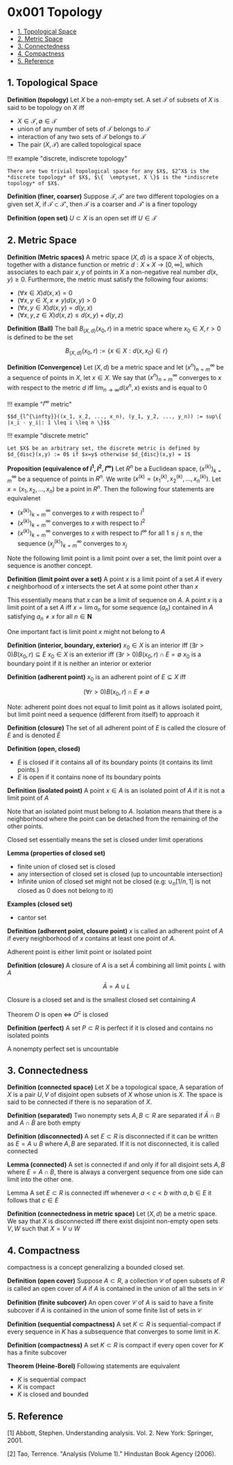 # 0x001 Topology

- [1. Topological Space](#1-topological-space)
- [2. Metric Space](#2-metric-space)
- [3. Connectedness](#3-connectedness)
- [4. Compactness](#4-compactness)
- [5. Reference](#5-reference)

## 1. Topological Space
**Definition (topology)** Let $X$ be a non-empty set. A set $\mathcal{T}$ of subsets of $X$ is said to be topology on $X$ iff

- $X \in \mathcal{T}, \emptyset \in \mathcal{T}$
- union of any number of sets of $\mathcal{T}$ belongs to $\mathcal{T}$
- interaction of any two sets of $\mathcal{T}$ belongs to $\mathcal{T}$
- The pair $(X, \mathcal{T})$ are called topological space

!!! example "discrete, indiscrete topology"

    There are two trivial topological space for any $X$, $2^X$ is the *discrete topology* of $X$, $\{  \emptyset, X \}$ is the *indiscrete topology* of $X$.

**Definition (finer, coarser)** Suppose $\mathcal{T}, \mathcal{T'}$ are two different topologies on a given set $X$, if $\mathcal{T} \subset \mathcal{T'}$, then $\mathcal{T}$ is a coarser and $\mathcal{T'}$ is a finer topology

**Definition (open set)** $U \subset X$ is an open set iff $U \in \mathcal{T}$

## 2. Metric Space
**Definition (Metric spaces)** A metric space $(X,d)$ is a space $X$ of objects, together with a distance function or metric $d: X \times X \to [ 0, \infty ]$, which associates to each pair $x,y$ of points in $X$ a non-negative real number $d(x,y) \geq 0$. Furthermore, the metric must satisfy the following four axioms:

- $(\forall{x \in X}) d(x,x) =0$
- $(\forall{x, y \in X, x \neq y}) d(x,y) > 0$
- $(\forall{x, y \in X}) d(x,y) = d(y,x)$
- $(\forall{x,y,z \in X}) d(x,z) \leq d(x,y)+d(y,z)$

**Definition (Ball)** The ball $B_{(X,d)} (x_0, r)$ in a metric space where $x_0 \in X, r >0$ is defined to be the set

$$B_{(X,d)} (x_0, r) := \{ x \in X: d(x, x_0) \in r \}$$

**Definition (Convergence)** Let $(X,d)$ be a metric space and let $(x^n)_{n=m}^{\infty}$ be a sequence of points in $X$, let $x \in X$. We say that $(x^n)_{n=m}^{\infty}$ converges to $x$ with respect to the metric $d$ iff $\lim_{n \to \infty} d(x^n, x)$ exists and is equal to 0

!!! example "$l^{\infty}$ metric"

    $$d_{l^{\infty}}((x_1, x_2, ..., x_n), (y_1, y_2, ..., y_n)) := sup\{ |x_i - y_i|: 1 \leq i \leq n \}$$

!!! example "discrete metric"

    Let $X$ be an arbitrary set, the discrete metric is defined by $d_{disc}(x,y) := 0$ if $x=y$ otherwise $d_{disc}(x,y) = 1$

**Proposition (equivalence of $l^1, l^2, l^{\infty}$)** Let $R^n$ be a Euclidean space, $(x^{(k)})_{k=m}^{\infty}$ be a sequence of points in $R^n$. We write $(x^{(k)}=(x_1^{(k)}, x_2^{(k)}, ..., x_n^{(k)})$. Let $x=(x_1, x_2, ..., x_n)$ be a point in $R^n$. Then the following four statements are equivalenet

- $(x^{(k)})_{k=m}^{\infty}$ converges to $x$ with respect to $l^1$
- $(x^{(k)})_{k=m}^{\infty}$ converges to $x$ with respect to $l^2$
- $(x^{(k)})_{k=m}^{\infty}$ converges to $x$ with respect to $l^{\infty}$
for all $1 \leq j \leq n$, the sequence $(x_j^{(k)})_{k=m}^{\infty}$ converges to $x_j$

Note the following limit point is a limit point over a set, the limit point over a sequence is another concept.

**Definition (limit point over a set)** A point $x$ is a limit point of a set $A$ if every $\epsilon$ neighborhood of $x$ intersects the set $A$ at some point other than $x$

This essentially means that $x$ can be a limit of sequence on $A$. A point $x$ is a limit point of a set $A$ iff $x = \lim a_n$ for some sequence $(a_n)$ contained in $A$ satisfying $a_n \neq x$ for all $n \in \mathbf{N}$

One important fact is limit point $x$ might not belong to $A$

**Definition (interior, boundary, exterior)** 
$x_0 \in X$ is an interior iff $(\exists r >0) B(x_0, r) \subseteq E$
$x_0 \in X$ is an exterior iff $(\exists r >0) B(x_0, r) \cap E = \emptyset$
$x_0$ is a boundary point if it is neither an interior or exterior

**Definition (adherent point)** $x_0$ is an adherent point of $E \subseteq X$ iff

$$(\forall r > 0) B(x_0, r) \cap E \neq \emptyset$$

Note: adherent point does not equal to limit point as it allows isolated point, but limit point need a sequence (different from itself) to approach it

**Definition (closure)** The set of all adherent point of $E$ is called the closure of $E$ and is denoted $\bar{E}$

**Definition (open, closed)** 
- $E$ is closed if it contains all of its boundary points (it contains its limit points.)
- $E$ is open if it contains none of its boundary points


**Definition (isolated point)** A point $x \in A$ is an isolated point of $A$ if it is not a limit point of $A$

Note that an isolated point must belong to $A$. Isolation means that there is a neighborhood where the point can be detached from the remaining of the other points.

Closed set essentially means the set is closed under limit operations

**Lemma (properties of closed set)**
- finite union of closed set is closed
- any intersection of closed set is closed (up to uncountable intersection)
- Infinite union of closed set might not be closed (e.g: $\cup_{n} [1/n, 1]$ is not closed as 0 does not belong to it)

**Examples (closed set)**
- cantor set

**Definition (adherent point, closure point)** $x$ is called an adherent point of $A$ if every neighborhood of $x$ contains at least one point of $A$.

Adherent point is either limit point or isolated point

**Definition (closure)** A closure of $A$ is a set $\bar{A}$ combining all limit points $L$ with $A$

$$\bar{A} = A \cup L$$

Closure is a closed set and is the smallest closed set containing $A$

Theorem $O$ is open $\iff$ $O^c$ is closed

**Definition (perfect)** A set $P \subset R$ is perfect if it is closed and contains no isolated points

A nonempty perfect set is uncountable

## 3. Connectedness
**Definition (connected space)** Let $X$ be a topological space, A separation of $X$ is a pair $U,V$ of disjoint open subsets of $X$ whose union is $X$. The space is said to be connected if there is no separation of $X$.

**Definition (separated)**  Two nonempty sets $A,B \subset R$ are separated if $\bar{A} \cap B$ and $A \cap \bar{B}$ are both empty

**Definition (disconnected)** A set $E \subset R$ is disconnected if it can be written as $E = A \cup B$ where $A,B$ are separated. If it is not disconnected, it is called connected

**Lemma (connected)** A set is connected if and only if for all disjoint sets $A,B$ where $E = A \cap B$,  there is always a convergent sequence from one side can limit into the other one. 

Lemma A set $E \subset R$ is connected iff whenever $a < c < b$ with $a,b\in E$ it follows that $c \in E$

**Definition (connectedness in metric space)** Let $(X, d)$ be a metric space. We say that $X$ is disconnected iff there exist disjoint non-empty open sets $V, W$ such that $X=V \cup W$

## 4. Compactness
compactness is a concept generalizing a bounded closed set.

**Definition (open cover)** Suppose $A \subset R$, a collection $\mathcal{C}$ of open subsets of $R$ is called an open cover of $A$ if $A$ is contained in the union of all the sets in $\mathcal{C}$

**Definition (finite subcover)** An open cover $\mathcal{C}$  of $A$ is said to have a finite subcover if $A$ is contained in the union of some finite list of sets in $\mathcal{C}$

**Definition (sequential compactness)** A set $K \subset R$ is sequential-compact if every sequence in $K$ has a subsequence that converges to some limit in $K$.

**Definition (compactness)** A set $K \subset R$  is compact if every open cover for $K$ has a finite subcover

**Theorem (Heine-Borel)** Following statements are equivalent

- $K$ is sequential compact
- $K$ is compact
- $K$ is closed and bounded


## 5. Reference
[1] Abbott, Stephen. Understanding analysis. Vol. 2. New York: Springer, 2001.

[2] Tao, Terrence. "Analysis (Volume 1)." Hindustan Book Agency (2006).

